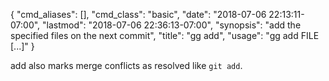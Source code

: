 {
    "cmd_aliases": [],
    "cmd_class": "basic",
    "date": "2018-07-06 22:13:11-07:00",
    "lastmod": "2018-07-06 22:36:13-07:00",
    "synopsis": "add the specified files on the next commit",
    "title": "gg add",
    "usage": "gg add FILE [...]"
}

add also marks merge conflicts as resolved like `git add`.
